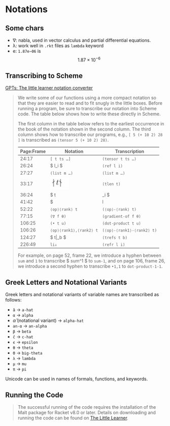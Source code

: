 # Notations

## Some chars

- ∇: nabla, used in vector calculus and partial differential equations.
- λ: work well in `.rkt` files as `lambda` keyword
- e: `1.87e−06` is $$ 1.87 \times 10 ^ {−6} $$

## Transcribing to Scheme

[GPTs: The little learner notation converter](https://chatgpt.com/g/g-zjprE6ZwY-the-little-learner-notation-converter)

> We write some of our functions using a more compact notation so that they are easier to read and to fit snugly in the little boxes. Before running a program, be sure to transcribe our notation into Scheme code. The table below shows how to write these directly in Scheme.
>
> The first column in the table below refers to the earliest occurrence in the book of the notation shown in the second column. The third column shows how to transcribe our programs, e.g., `[ 5 (+ 10 2) 28 ]` is transcribed as `(tensor 5 (+ 10 2) 28)`.
>
> | Page:Frame | Notation                       | Transcription              |
> | ---------- | ------------------------------ | -------------------------- |
> | 24:17      | `[ t ts …]`                    | `(tensor t ts …)`          |
> | 26:24      | $ l_i $                        | `(ref l i)`                |
> | 27:27      | `(list m …)`                   | `(list m …)`               |
> | 33:17      | ![tlent.png](assets/tlent.png) | `(tlen t)`                 |
> | 36:24      | $ t|_i $                       | `(tref t i)`               |
> | 41:42      | $|l|$                          | `(len l)`                  |
> | 52:22      | `⟨op⟩⟨rank⟩ t`                 | `(⟨op⟩-⟨rank⟩ t)`          |
> | 77:15      | `(∇ f θ)`                      | `(gradient-of f θ)`        |
> | 106:25     | `(• t u)`                      | `(dot-product t u)`        |
> | 106:26     | `⟨op⟩⟨rank1⟩,⟨rank2⟩ t`        | `(⟨op⟩-⟨rank1⟩-⟨rank2⟩ t)` |
> | 124:27     | $ t\|_b $                      | `(trefs t b)`              |
> | 226:49     | `li↓`                          | `(refr l i)`               |
>
> For example, on page 52, frame 22, we introduce a hyphen between `sum` and `1` to transcribe $ sum^1 $ to `sum-1`, and on page 106, frame 26, we introduce a second hyphen to transcribe `•1,1` to `dot-product-1-1`.


## Greek Letters and Notational Variants

Greek letters and notational variants of variable names are transcribed as follows:

- `â` → `a-hat`
- `α` → `alpha`
- $\hat{\alpha}$ (notational variant) → `alpha-hat`
- `an-α` → `an-alpha`
- `β` → `beta`
- `ĉ` → `c-hat`
- `ϵ` → `epsilon`
- `θ` → `theta`
- `Θ` → `big-theta`
- `λ` → `lambda`
- `μ` → `mu`
- `π` → `pi`

Unicode can be used in names of formals, functions, and keywords.

## Running the Code

> The successful running of the code requires the installation of the Malt package for Racket v8.0 or later. Details on downloading and running the code can be found on [The Little Learner](http://www.thelittlelearner.com).